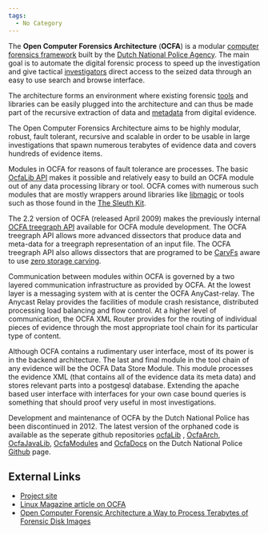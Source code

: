 ```yaml
---
tags:
  - No Category
---
```

The **Open Computer Forensics Architecture** (**OCFA**) is a modular
[computer forensics framework](computer_forensics_framework.md)
built by the [Dutch National Police Agency](klpd.md). The main
goal is to automate the digital forensic process to speed up the
investigation and give tactical [investigators](investigator.md)
direct access to the seized data through an easy to use search and
browse interface.

The architecture forms an environment where existing forensic
[tools](tools.md) and libraries can be easily plugged into the
architecture and can thus be made part of the recursive extraction of
data and [metadata](metadata.md) from digital evidence.

The Open Computer Forensics Architecture aims to be highly modular,
robust, fault tolerant, recursive and scalable in order to be usable in
large investigations that spawn numerous terabytes of evidence data and
covers hundreds of evidence items.

Modules in OCFA for reasons of fault tolerance are processes. The basic
[OcfaLib API](ocfalib_api.md) makes it possible and relatively
easy to build an OCFA module out of any data processing library or tool.
OCFA comes with numerous such modules that are mostly wrappers around
libraries like [libmagic](libmagic.md) or tools such as those
found in the [The Sleuth Kit](the_sleuth_kit.md).

The 2.2 version of OCFA (released April 2009) makes the previously
internal [OCFA treegraph API](ocfa_treegraph_api.md) available
for OCFA module development. The OCFA treegraph API allows more advanced
dissectors that produce data and meta-data for a treegraph
representation of an input file. The OCFA treegraph API also allows
dissectors that are programed to be [CarvFs](carvfs.md) aware to
use [zero storage carving](zero_storage_carving.md).

Communication between modules within OCFA is governed by a two layered
communication infrastructure as provided by OCFA. At the lowest layer is a
messaging system with at is center the OCFA AnyCast-relay. The Anycast Relay
provides the facilities of module crash resistance, distributed processing load
balancing and flow control. At a higher level of communication, the OCFA XML
Router provides for the routing of individual pieces of evidence through the
most appropriate tool chain for its particular type of content.

Although OCFA contains a rudimentary user interface, most of its power
is in the backend architecture. The last and final module in the tool
chain of any evidence will be the OCFA Data Store Module. This module
processes the evidence XML (that contains all of the evidence data its
meta data) and stores relevant parts into a postgesql database.
Extending the apache based user interface with interfaces for your own
case bound queries is something that should proof very useful in most
investigations.

Development and maintenance of OCFA by the Dutch National Police has
been discontinued in 2012. The latest version of the orphaned code is
available as the seperate github repositories
[ocfaLib](https://github.com/DNPA/OcfaLib) ,
[OcfaArch](https://github.com/DNPA/OcfaArch),
[OcfaJavaLib](https://github.com/DNPA/OcfaJavaLib),
[OcfaModules](https://github.com/DNPA/OcfaModules) and
[OcfaDocs](https://github.com/DNPA/OcfaDocs) on the Dutch National
Police [Github](https://github.com/DNPA) page.

## External Links

- [Project site](http://sourceforge.net/projects/ocfa/)
- [Linux Magazine article on
  OCFA](http://www.linux-magazine.com/Issues/2008/93/OCFA)
- [Open Computer Forensic Architecture a Way to Process Terabytes of
  Forensic Disk
  Images](https://www.researchgate.net/publication/226554617_Open_Computer_Forensic_Architecture_a_Way_to_Process_Terabytes_of_Forensic_Disk_Images)

